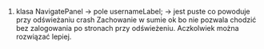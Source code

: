1. klasa NavigatePanel -> pole usernameLabel; -> jest puste co powoduje przy odświeżaniu crash
Zachowanie w sumie ok bo nie pozwala chodzić bez zalogowania po stronach przy odświeżeniu. Aczkolwiek można rozwiązać lepiej.